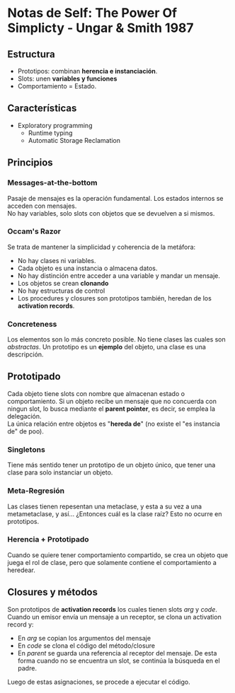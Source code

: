 # Notas de Self: The Power Of Simplicty - Ungar & Smith 1987

## Estructura
- Prototipos: combinan **herencia e instanciación**.
- Slots: unen **variables y funciones**
- Comportamiento = Estado.

## Características
- Exploratory programming
  - Runtime typing
  - Automatic Storage Reclamation

## Principios
### Messages-at-the-bottom
Pasaje de mensajes es la operación fundamental. Los estados internos se acceden con mensajes. <br>
No hay variables, solo slots con objetos que se devuelven a si mismos.


### Occam's Razor
Se trata de mantener la simplicidad y coherencia de la metáfora:
- No hay clases ni variables.
- Cada objeto es una instancia o almacena datos.
- No hay distinción entre acceder a una variable y mandar un mensaje.
- Los objetos se crean **clonando** 
- No hay estructuras de control
- Los procedures y closures son prototipos también, heredan de los **activation records**.


### Concreteness
Los elementos son lo más concreto posible. No tiene clases las cuales son *abstractas*.  Un prototipo es un **ejemplo** del objeto, una clase es una descripción.


## Prototipado
Cada objeto tiene slots con nombre que almacenan estado o comportamiento. Si un objeto recibe un mensaje que no concuerda con ningun slot, lo busca mediante el **parent pointer**, es decir, se emplea la delegación. <br>
La única relación entre objetos es "**hereda de**" (no existe el "es instancia de" de poo).

### Singletons
Tiene más sentido tener un prototipo de un objeto único, que tener una clase para solo instanciar un objeto.

### Meta-Regresión
Las clases tienen repesentan una metaclase, y esta a su vez a una metametaclase, y así... ¿Entonces cuál es la clase raíz? Esto no ocurre en prototipos. 

### Herencia + Prototipado
Cuando se quiere tener comportamiento compartido, se crea un objeto que juega el rol de clase, pero que solamente contiene el comportamiento a heredear.


## Closures y métodos
Son prototipos de **activation records** los cuales tienen slots *arg* y *code*. Cuando un emisor envía un mensaje a un receptor, se clona un activation record y:
- En *arg* se copian los argumentos del mensaje
- En *code* se clona el código del método/closure
- En *parent* se guarda una referencia al receptor del mensaje. De esta forma cuando no se encuentra un slot, se continúa la búsqueda en el padre. 

Luego de estas asignaciones, se procede a ejecutar el código. 